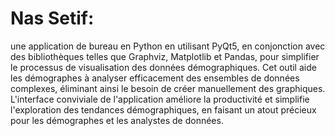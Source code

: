 # Nas Setif:

une application de bureau en Python en utilisant PyQt5, en conjonction avec des bibliothèques telles que Graphviz, Matplotlib et Pandas, pour simplifier le processus de visualisation des données démographiques. Cet outil aide les démographes à analyser efficacement des ensembles de données complexes, éliminant ainsi le besoin de créer manuellement des graphiques. L'interface conviviale de l'application améliore la productivité et simplifie l'exploration des tendances démographiques, en faisant un atout précieux pour les démographes et les analystes de données.

